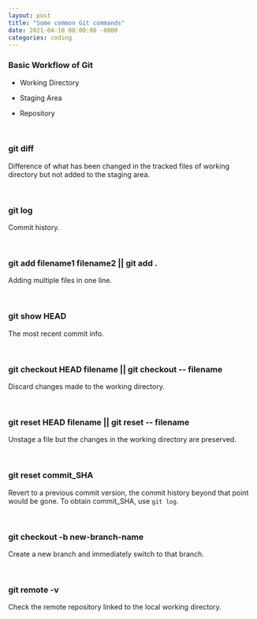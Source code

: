 ```yaml
---
layout: post
title: "Some common Git commands"
date: 2021-04-10 00:00:00 -0000
categories: coding 
---
```


### Basic Workflow of Git

* Working Directory

* Staging Area

* Repository

<br>

### git diff
Difference of what has been changed in the tracked files of working directory but not added to the staging area. 

<br>

### git log
Commit history.

<br>

### git add filename1 filename2 || git add .
Adding multiple files in one line.

<br>

### git show HEAD
The most recent commit info.

<br>

### git checkout HEAD filename || git checkout -- filename
Discard changes made to the working directory.

<br>

### git reset HEAD filename || git reset -- filename
Unstage a file but the changes in the working directory are preserved.

<br>

### git reset commit_SHA
Revert to a previous commit version, the commit history beyond that point would be gone. To obtain commit_SHA, use <code>git log</code>.

<br>

### git checkout -b new-branch-name
Create a new branch and immediately switch to that branch.

<br>

### git remote -v
Check the remote repository linked to the local working directory.













